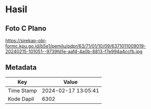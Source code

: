 # Hasil

## Foto C Plano

https://sirekap-obj-formc.kpu.go.id/b5e1/pemilu/pdpr/63/71/01/10/09/6371011009019-20240215-101051--9739fd1e-aaf4-4a0b-8813-f7e994a4ccfb.jpg


## Metadata

| Key        | Value               |
| ---------- | ------------------- |
| Time Stamp | 2024-02-17 13:05:41 |
| Kode Dapil | 6302                |



